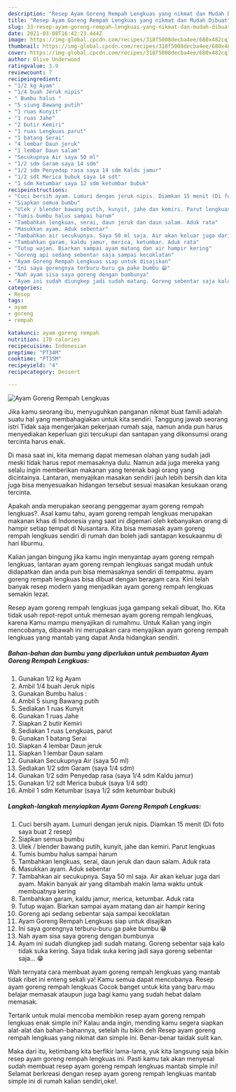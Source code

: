 ```yaml
---
description: "Resep Ayam Goreng Rempah Lengkuas yang nikmat dan Mudah Dibuat"
title: "Resep Ayam Goreng Rempah Lengkuas yang nikmat dan Mudah Dibuat"
slug: 33-resep-ayam-goreng-rempah-lengkuas-yang-nikmat-dan-mudah-dibuat
date: 2021-03-08T16:42:23.444Z
image: https://img-global.cpcdn.com/recipes/318f5008decba4ee/680x482cq70/ayam-goreng-rempah-lengkuas-foto-resep-utama.jpg
thumbnail: https://img-global.cpcdn.com/recipes/318f5008decba4ee/680x482cq70/ayam-goreng-rempah-lengkuas-foto-resep-utama.jpg
cover: https://img-global.cpcdn.com/recipes/318f5008decba4ee/680x482cq70/ayam-goreng-rempah-lengkuas-foto-resep-utama.jpg
author: Olive Underwood
ratingvalue: 3.9
reviewcount: 7
recipeingredient:
- "1/2 kg Ayam"
- "1/4 buah Jeruk nipis"
- " Bumbu halus "
- "5 siung Bawang putih"
- "1 ruas Kunyit"
- "1 ruas Jahe"
- "2 butir Kemiri"
- "1 ruas Lengkuas parut"
- "1 batang Serai"
- "4 lembar Daun jeruk"
- "1 lembar Daun salam"
- "Secukupnya Air saya 50 ml"
- "1/2 sdm Garam saya 14 sdm"
- "1/2 sdm Penyedap rasa saya 14 sdm Kaldu jamur"
- "1/2 sdt Merica bubuk saya 14 sdt"
- "1 sdm Ketumbar saya 12 sdm ketumbar bubuk"
recipeinstructions:
- "Cuci bersih ayam. Lumuri dengan jeruk nipis. Diamkan 15 menit (Di foto saya buat 2 resep)"
- "Siapkan semua bumbu"
- "Ulek / blender bawang putih, kunyit, jahe dan kemiri. Parut lengkuas"
- "Tumis bumbu halus sampai harum"
- "Tambahkan lengkuas, serai, daun jeruk dan daun salam. Aduk rata"
- "Masukkan ayam. Aduk sebentar"
- "Tambahkan air secukupnya. Saya 50 ml saja. Air akan keluar juga dari ayam. Makin banyak air yang ditambah makin lama waktu untuk membuatnya kering"
- "Tambahkan garam, kaldu jamur, merica, ketumbar. Aduk rata"
- "Tutup wajan. Biarkan sampai ayam matang dan air hampir kering"
- "Goreng api sedang sebentar saja sampai kecoklatan"
- "Ayam Goreng Rempah Lengkuas siap untuk disajikan"
- "Ini saya gorengnya terburu-buru ga pake bumbu 😁"
- "Nah ayam sisa saya goreng dengan bumbunya"
- "Ayam ini sudah diungkep jadi sudah matang. Goreng sebentar saja kalo tidak suka kering. Saya tidak suka kering jadi saya goreng sebentar saja... 😁"
categories:
- Resep
tags:
- ayam
- goreng
- rempah

katakunci: ayam goreng rempah 
nutrition: 170 calories
recipecuisine: Indonesian
preptime: "PT34M"
cooktime: "PT35M"
recipeyield: "4"
recipecategory: Dessert

---
```



![Ayam Goreng Rempah Lengkuas](https://img-global.cpcdn.com/recipes/318f5008decba4ee/680x482cq70/ayam-goreng-rempah-lengkuas-foto-resep-utama.jpg)

Jika kamu seorang ibu, menyuguhkan panganan nikmat buat famili adalah suatu hal yang membahagiakan untuk kita sendiri. Tanggung jawab seorang istri Tidak saja mengerjakan pekerjaan rumah saja, namun anda pun harus menyediakan keperluan gizi tercukupi dan santapan yang dikonsumsi orang tercinta harus enak.

Di masa  saat ini, kita memang dapat memesan olahan yang sudah jadi meski tidak harus repot memasaknya dulu. Namun ada juga mereka yang selalu ingin memberikan makanan yang terenak bagi orang yang dicintainya. Lantaran, menyajikan masakan sendiri jauh lebih bersih dan kita juga bisa menyesuaikan hidangan tersebut sesuai masakan kesukaan orang tercinta. 



Apakah anda merupakan seorang penggemar ayam goreng rempah lengkuas?. Asal kamu tahu, ayam goreng rempah lengkuas merupakan makanan khas di Indonesia yang saat ini digemari oleh kebanyakan orang di hampir setiap tempat di Nusantara. Kita bisa memasak ayam goreng rempah lengkuas sendiri di rumah dan boleh jadi santapan kesukaanmu di hari liburmu.

Kalian jangan bingung jika kamu ingin menyantap ayam goreng rempah lengkuas, lantaran ayam goreng rempah lengkuas sangat mudah untuk didapatkan dan anda pun bisa memasaknya sendiri di tempatmu. ayam goreng rempah lengkuas bisa dibuat dengan beragam cara. Kini telah banyak resep modern yang menjadikan ayam goreng rempah lengkuas semakin lezat.

Resep ayam goreng rempah lengkuas juga gampang sekali dibuat, lho. Kita tidak usah repot-repot untuk memesan ayam goreng rempah lengkuas, karena Kamu mampu menyajikan di rumahmu. Untuk Kalian yang ingin mencobanya, dibawah ini merupakan cara menyajikan ayam goreng rempah lengkuas yang mantab yang dapat Anda hidangkan sendiri.

<!--inarticleads1-->

##### Bahan-bahan dan bumbu yang diperlukan untuk pembuatan Ayam Goreng Rempah Lengkuas:

1. Gunakan 1/2 kg Ayam
1. Ambil 1/4 buah Jeruk nipis
1. Gunakan  Bumbu halus :
1. Ambil 5 siung Bawang putih
1. Sediakan 1 ruas Kunyit
1. Gunakan 1 ruas Jahe
1. Siapkan 2 butir Kemiri
1. Sediakan 1 ruas Lengkuas, parut
1. Gunakan 1 batang Serai
1. Siapkan 4 lembar Daun jeruk
1. Siapkan 1 lembar Daun salam
1. Gunakan Secukupnya Air (saya 50 ml)
1. Sediakan 1/2 sdm Garam (saya 1/4 sdm)
1. Gunakan 1/2 sdm Penyedap rasa (saya 1/4 sdm Kaldu jamur)
1. Gunakan 1/2 sdt Merica bubuk (saya 1/4 sdt)
1. Ambil 1 sdm Ketumbar (saya 1/2 sdm ketumbar bubuk)




<!--inarticleads2-->

##### Langkah-langkah menyiapkan Ayam Goreng Rempah Lengkuas:

1. Cuci bersih ayam. Lumuri dengan jeruk nipis. Diamkan 15 menit (Di foto saya buat 2 resep)
1. Siapkan semua bumbu
1. Ulek / blender bawang putih, kunyit, jahe dan kemiri. Parut lengkuas
1. Tumis bumbu halus sampai harum
1. Tambahkan lengkuas, serai, daun jeruk dan daun salam. Aduk rata
1. Masukkan ayam. Aduk sebentar
1. Tambahkan air secukupnya. Saya 50 ml saja. Air akan keluar juga dari ayam. Makin banyak air yang ditambah makin lama waktu untuk membuatnya kering
1. Tambahkan garam, kaldu jamur, merica, ketumbar. Aduk rata
1. Tutup wajan. Biarkan sampai ayam matang dan air hampir kering
1. Goreng api sedang sebentar saja sampai kecoklatan
1. Ayam Goreng Rempah Lengkuas siap untuk disajikan
1. Ini saya gorengnya terburu-buru ga pake bumbu 😁
1. Nah ayam sisa saya goreng dengan bumbunya
1. Ayam ini sudah diungkep jadi sudah matang. Goreng sebentar saja kalo tidak suka kering. Saya tidak suka kering jadi saya goreng sebentar saja... 😁




Wah ternyata cara membuat ayam goreng rempah lengkuas yang mantab tidak ribet ini enteng sekali ya! Kamu semua dapat mencobanya. Resep ayam goreng rempah lengkuas Cocok banget untuk kita yang baru mau belajar memasak ataupun juga bagi kamu yang sudah hebat dalam memasak.

Tertarik untuk mulai mencoba membikin resep ayam goreng rempah lengkuas enak simple ini? Kalau anda ingin, mending kamu segera siapkan alat-alat dan bahan-bahannya, setelah itu bikin deh Resep ayam goreng rempah lengkuas yang nikmat dan simple ini. Benar-benar taidak sulit kan. 

Maka dari itu, ketimbang kita berfikir lama-lama, yuk kita langsung saja bikin resep ayam goreng rempah lengkuas ini. Pasti kamu tak akan menyesal sudah membuat resep ayam goreng rempah lengkuas mantab simple ini! Selamat berkreasi dengan resep ayam goreng rempah lengkuas mantab simple ini di rumah kalian sendiri,oke!.

